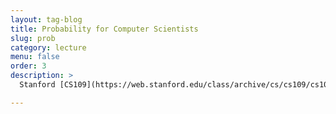 ```yaml
---
layout: tag-blog
title: Probability for Computer Scientists
slug: prob
category: lecture
menu: false
order: 3
description: >
  Stanford [CS109](https://web.stanford.edu/class/archive/cs/cs109/cs109.1196/) "Probability for Computer Scientists"

---
```

